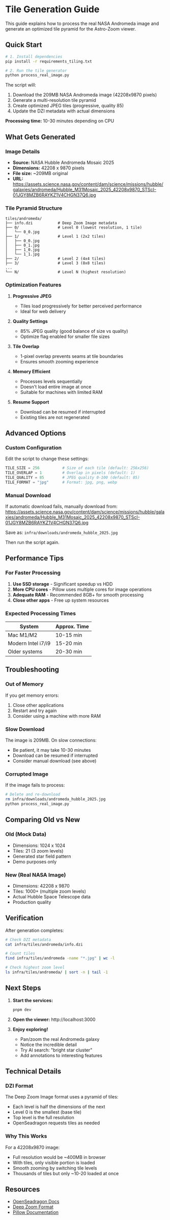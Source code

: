 # Tile Generation Guide

This guide explains how to process the real NASA Andromeda image and generate an optimized tile pyramid for the Astro-Zoom viewer.

## Quick Start

```bash
# 1. Install dependencies
pip install -r requirements_tiling.txt

# 2. Run the tile generator
python process_real_image.py
```

The script will:

1. Download the 209MB NASA Andromeda image (42208x9870 pixels)
2. Generate a multi-resolution tile pyramid
3. Create optimized JPEG tiles (progressive, quality 85)
4. Update the DZI metadata with actual dimensions

**Processing time:** 10-30 minutes depending on CPU

## What Gets Generated

### Image Details

- **Source:** NASA Hubble Andromeda Mosaic 2025
- **Dimensions:** 42208 x 9870 pixels
- **File size:** ~209MB original
- **URL:** https://assets.science.nasa.gov/content/dam/science/missions/hubble/galaxies/andromeda/Hubble_M31Mosaic_2025_42208x9870_STScI-01JGY8MZB6RAYKZ1V4CHGN37Q6.jpg

### Tile Pyramid Structure

```
tiles/andromeda/
├── info.dzi           # Deep Zoom Image metadata
├── 0/                 # Level 0 (lowest resolution, 1 tile)
│   └── 0_0.jpg
├── 1/                 # Level 1 (2x2 tiles)
│   ├── 0_0.jpg
│   ├── 0_1.jpg
│   ├── 1_0.jpg
│   └── 1_1.jpg
├── 2/                 # Level 2 (4x4 tiles)
├── 3/                 # Level 3 (8x8 tiles)
...
└── N/                 # Level N (highest resolution)
```

### Optimization Features

1. **Progressive JPEG**
   - Tiles load progressively for better perceived performance
   - Ideal for web delivery

2. **Quality Settings**
   - 85% JPEG quality (good balance of size vs quality)
   - Optimize flag enabled for smaller file sizes

3. **Tile Overlap**
   - 1-pixel overlap prevents seams at tile boundaries
   - Ensures smooth zooming experience

4. **Memory Efficient**
   - Processes levels sequentially
   - Doesn't load entire image at once
   - Suitable for machines with limited RAM

5. **Resume Support**
   - Download can be resumed if interrupted
   - Existing tiles are not regenerated

## Advanced Options

### Custom Configuration

Edit the script to change these settings:

```python
TILE_SIZE = 256          # Size of each tile (default: 256x256)
TILE_OVERLAP = 1         # Overlap in pixels (default: 1)
TILE_QUALITY = 85        # JPEG quality 0-100 (default: 85)
TILE_FORMAT = "jpg"      # Format: jpg, png, webp
```

### Manual Download

If automatic download fails, manually download from:
https://assets.science.nasa.gov/content/dam/science/missions/hubble/galaxies/andromeda/Hubble_M31Mosaic_2025_42208x9870_STScI-01JGY8MZB6RAYKZ1V4CHGN37Q6.jpg

Save as: `infra/downloads/andromeda_hubble_2025.jpg`

Then run the script again.

## Performance Tips

### For Faster Processing

1. **Use SSD storage** - Significant speedup vs HDD
2. **More CPU cores** - Pillow uses multiple cores for image operations
3. **Adequate RAM** - Recommended 8GB+ for smooth processing
4. **Close other apps** - Free up system resources

### Expected Processing Times

| System             | Approx. Time |
| ------------------ | ------------ |
| Mac M1/M2          | 10-15 min    |
| Modern Intel i7/i9 | 15-20 min    |
| Older systems      | 20-30 min    |

## Troubleshooting

### Out of Memory

If you get memory errors:

1. Close other applications
2. Restart and try again
3. Consider using a machine with more RAM

### Slow Download

The image is 209MB. On slow connections:

- Be patient, it may take 10-30 minutes
- Download can be resumed if interrupted
- Consider manual download (see above)

### Corrupted Image

If the image fails to process:

```bash
# Delete and re-download
rm infra/downloads/andromeda_hubble_2025.jpg
python process_real_image.py
```

## Comparing Old vs New

### Old (Mock Data)

- Dimensions: 1024 x 1024
- Tiles: 21 (3 zoom levels)
- Generated star field pattern
- Demo purposes only

### New (Real NASA Image)

- Dimensions: 42208 x 9870
- Tiles: 1000+ (multiple zoom levels)
- Actual Hubble Space Telescope data
- Production quality

## Verification

After generation completes:

```bash
# Check DZI metadata
cat infra/tiles/andromeda/info.dzi

# Count tiles
find infra/tiles/andromeda -name "*.jpg" | wc -l

# Check highest zoom level
ls infra/tiles/andromeda/ | sort -n | tail -1
```

## Next Steps

1. **Start the services:**

   ```bash
   pnpm dev
   ```

2. **Open the viewer:**
   http://localhost:3000

3. **Enjoy exploring!**
   - Pan/zoom the real Andromeda galaxy
   - Notice the incredible detail
   - Try AI search: "bright star cluster"
   - Add annotations to interesting features

## Technical Details

### DZI Format

The Deep Zoom Image format uses a pyramid of tiles:

- Each level is half the dimensions of the next
- Level 0 is the smallest (base tile)
- Top level is the full resolution
- OpenSeadragon requests tiles as needed

### Why This Works

For a 42208x9870 image:

- Full resolution would be ~400MB in browser
- With tiles, only visible portion is loaded
- Smooth zooming by switching tile levels
- Thousands of tiles but only ~10-20 loaded at once

## Resources

- [OpenSeadragon Docs](https://openseadragon.github.io/)
- [Deep Zoom Format](<https://docs.microsoft.com/en-us/previous-versions/windows/silverlight/dotnet-windows-silverlight/cc645050(v=vs.95)>)
- [Pillow Documentation](https://pillow.readthedocs.io/)
